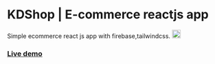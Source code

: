 # KDShop | E-commerce reactjs app
Simple ecommerce react js app with firebase,tailwindcss.
<img src="[Assets/icon.png](https://img.icons8.com/color/344/firebase.png)" width="20" heigh="20">

### [Live demo](https://kdshop-c042b.web.app/)
